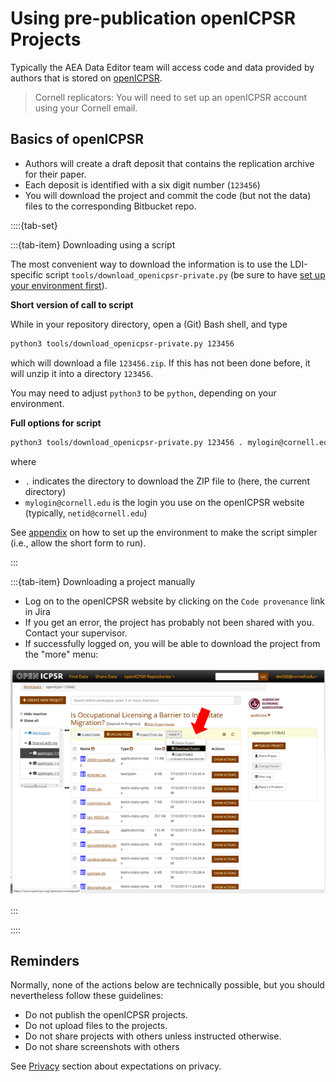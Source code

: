 # Using pre-publication openICPSR Projects 

Typically the AEA Data Editor team will access code and data provided by authors that is stored on [openICPSR](https://www.openicpsr.org/openicpsr/aea). 

> Cornell replicators: You will need to set up an openICPSR account using your Cornell email.

## Basics of openICPSR

- Authors will create a draft deposit that contains the replication archive for their paper.
- Each deposit is identified with a six digit number (`123456`)
- You will download the project and commit the code (but not the data) files to the corresponding Bitbucket repo.

::::{tab-set}

:::{tab-item} Downloading using a script

The most convenient way to download the information is to use the LDI-specific script `tools/download_openicpsr-private.py` (be sure to have [set up your environment first](setup-bash)).

**Short version of call to script**

While in your repository directory, open a (Git) Bash shell, and type

```bash
python3 tools/download_openicpsr-private.py 123456
```

which will download a file `123456.zip`. If this has not been done before, it will unzip it into a directory `123456`.

You may need to adjust `python3`  to be `python`, depending on your environment.

**Full options for script**


```bash
python3 tools/download_openicpsr-private.py 123456 . mylogin@cornell.edu
```

where
 - `.` indicates the directory to download the ZIP file to (here, the current directory)
 - `mylogin@cornell.edu`  is the login you use on the openICPSR website (typically, `netid@cornell.edu`)

See [appendix](setup-bash) on how to set up the environment to make the script simpler (i.e., allow the short form to run).

:::

:::{tab-item} Downloading a project manually

- Log on to the openICPSR website by clicking on the `Code provenance` link in Jira
- If you get an error, the project has probably not been shared with you. Contact your supervisor.
- If successfully logged on, you will be able to download the project from the "more" menu:

![](images/openICPSRexample.png)

:::

::::

## Reminders

Normally, none of the actions below are technically possible, but you should nevertheless follow these guidelines:

- Do not publish the openICPSR projects.
- Do not upload files to the projects.
- Do not share projects with others unless instructed otherwise.
- Do not share screenshots with others

See [Privacy](privacy) section about expectations on privacy.

